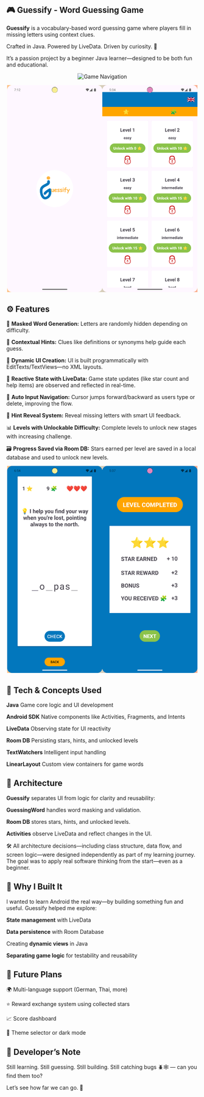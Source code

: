 ## 🎮 Guessify - Word Guessing Game

**Guessify** is a vocabulary-based word guessing game where players fill in missing letters using context clues.


Crafted in Java. Powered by LiveData. Driven by curiosity. 🚗


It’s a passion project by a beginner Java learner—designed to be both fun and educational.


<p align="center"> <img src="screenshots/guessify_nav.gif" alt="Game Navigation" width="300"/> </p>

<p align="center"> <img src="screenshots/guessify_main.png" alt="Main Screen" width="500"/> </p>

## ⚙️ Features

🔡 **Masked Word Generation:** 
Letters are randomly hidden depending on difficulty.

💬 **Contextual Hints:** 
Clues like definitions or synonyms help guide each guess.

📲 **Dynamic UI Creation:** 
UI is built programmatically with EditTexts/TextViews—no XML layouts.

🔁 **Reactive State with LiveData:** 
Game state updates (like star count and help items) are observed and reflected in real-time.

🧠 **Auto Input Navigation:**
Cursor jumps forward/backward as users type or delete, improving the flow.

🧩 **Hint Reveal System:** 
Reveal missing letters with smart UI feedback.

📊 **Levels with Unlockable Difficulty:** 
Complete levels to unlock new stages with increasing challenge.

🗃️ **Progress Saved via Room DB:** 
Stars earned per level are saved in a local database and used to unlock new levels.

<p align="center"> <img src="screenshots/guessify_gameplay.png" alt="Game Play" width="500"/> </p> 

## 🧪 Tech & Concepts Used 

**Java**	Game core logic and UI development

**Android SDK**	Native components like Activities, Fragments, and Intents

**LiveData**	Observing state for UI reactivity

**Room DB**	Persisting stars, hints, and unlocked levels

**TextWatchers**	Intelligent input handling

**LinearLayout**	Custom view containers for game words

## 🔧 Architecture

**Guessify** separates UI from logic for clarity and reusability:

**GuessingWord** handles word masking and validation.

**Room DB** stores stars, hints, and unlocked levels.

**Activities** observe LiveData and reflect changes in the UI.

🛠️ All architecture decisions—including class structure, data flow, and screen logic—were designed independently as part of my learning journey.
The goal was to apply real software thinking from the start—even as a beginner.


## 🎯 Why I Built It

I wanted to learn Android the real way—by building something fun and useful. Guessify helped me explore:

**State management** with LiveData

**Data persistence** with Room Database

Creating **dynamic views** in Java

**Separating game logic** for testability and reusability

## 🚀 Future Plans

🌍 Multi-language support (German, Thai, more)

⭐ Reward exchange system using collected stars

📈 Score dashboard

🎨 Theme selector or dark mode

## 🐣 Developer’s Note

Still learning. Still guessing. Still building.
Still catching bugs 🪲🕸️ — can you find them too?

Let’s see how far we can go. 🌱
